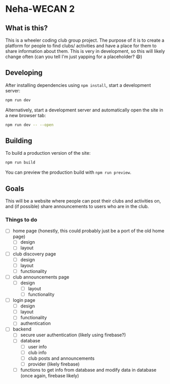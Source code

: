 # Neha-WECAN 2

## What is this?

This is a wheeler coding club group project. The purpose of it is to create a platform for people to find clubs/ activities and have a place for them to share information about them. This is very in development, so this will likely change often (can you tell I'm just yapping for a placeholder? :smile:)

## Developing

After installing dependencies using `npm install`, start a development server:

```bash
npm run dev
```

Alternatively, start a development server and automatically open the site in a new browser tab:

```bash
npm run dev -- --open
```

## Building

To build a production version of the site:

```bash
npm run build
```

You can preview the production build with `npm run preview`.

## Goals

This will be a website where people can post their clubs and activities on, and (if possible) share announcements to users who are in the club.

### Things to do

- [ ] home page (honestly, this could probably just be a port of the old home page)
  - [ ] design
  - [ ] layout
- [ ] club discovery page
  - [ ] design
  - [ ] layout
  - [ ] functionality
- [ ] club announcements page
  - [ ] design
    - [ ] layout
    - [ ] functionality
- [ ] login page
  - [ ] design
  - [ ] layout
  - [ ] functionality
  - [ ] authentication
- [ ] backend
  - [ ] secure user authentication (likely using firebase?)
  - [ ] database
    - [ ] user info
    - [ ] club info
    - [ ] club posts and announcements
    - [ ] provider (likely firebase)
  - [ ] functions to get info from database and modify data in database (once again, firebase likely)
